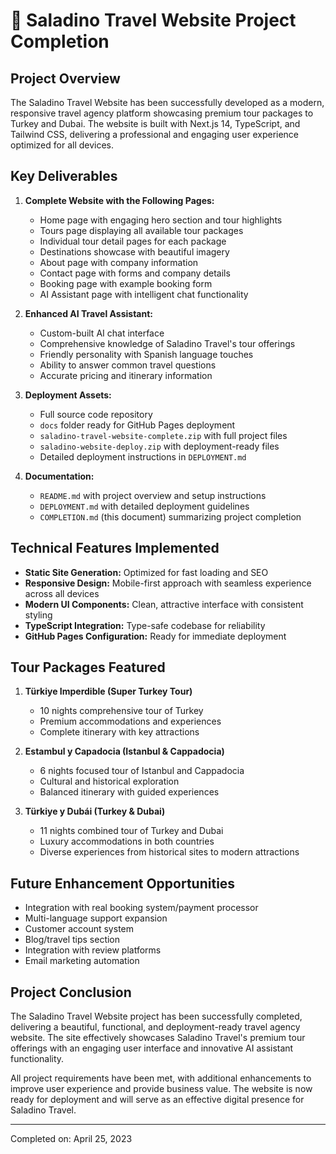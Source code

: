 # 🌟 Saladino Travel Website Project Completion

## Project Overview

The Saladino Travel Website has been successfully developed as a modern, responsive travel agency platform showcasing premium tour packages to Turkey and Dubai. The website is built with Next.js 14, TypeScript, and Tailwind CSS, delivering a professional and engaging user experience optimized for all devices.

## Key Deliverables

1. **Complete Website with the Following Pages:**
   - Home page with engaging hero section and tour highlights
   - Tours page displaying all available tour packages
   - Individual tour detail pages for each package
   - Destinations showcase with beautiful imagery
   - About page with company information
   - Contact page with forms and company details
   - Booking page with example booking form
   - AI Assistant page with intelligent chat functionality

2. **Enhanced AI Travel Assistant:**
   - Custom-built AI chat interface
   - Comprehensive knowledge of Saladino Travel's tour offerings
   - Friendly personality with Spanish language touches
   - Ability to answer common travel questions
   - Accurate pricing and itinerary information

3. **Deployment Assets:**
   - Full source code repository
   - `docs` folder ready for GitHub Pages deployment
   - `saladino-travel-website-complete.zip` with full project files
   - `saladino-website-deploy.zip` with deployment-ready files
   - Detailed deployment instructions in `DEPLOYMENT.md`

4. **Documentation:**
   - `README.md` with project overview and setup instructions
   - `DEPLOYMENT.md` with detailed deployment guidelines
   - `COMPLETION.md` (this document) summarizing project completion

## Technical Features Implemented

- **Static Site Generation:** Optimized for fast loading and SEO
- **Responsive Design:** Mobile-first approach with seamless experience across all devices
- **Modern UI Components:** Clean, attractive interface with consistent styling
- **TypeScript Integration:** Type-safe codebase for reliability
- **GitHub Pages Configuration:** Ready for immediate deployment

## Tour Packages Featured

1. **Türkiye Imperdible (Super Turkey Tour)**
   - 10 nights comprehensive tour of Turkey
   - Premium accommodations and experiences
   - Complete itinerary with key attractions

2. **Estambul y Capadocia (Istanbul & Cappadocia)**
   - 6 nights focused tour of Istanbul and Cappadocia
   - Cultural and historical exploration
   - Balanced itinerary with guided experiences

3. **Türkiye y Dubái (Turkey & Dubai)**
   - 11 nights combined tour of Turkey and Dubai
   - Luxury accommodations in both countries
   - Diverse experiences from historical sites to modern attractions

## Future Enhancement Opportunities

- Integration with real booking system/payment processor
- Multi-language support expansion
- Customer account system
- Blog/travel tips section
- Integration with review platforms
- Email marketing automation

## Project Conclusion

The Saladino Travel Website project has been successfully completed, delivering a beautiful, functional, and deployment-ready travel agency website. The site effectively showcases Saladino Travel's premium tour offerings with an engaging user interface and innovative AI assistant functionality.

All project requirements have been met, with additional enhancements to improve user experience and provide business value. The website is now ready for deployment and will serve as an effective digital presence for Saladino Travel.

---

Completed on: April 25, 2023 